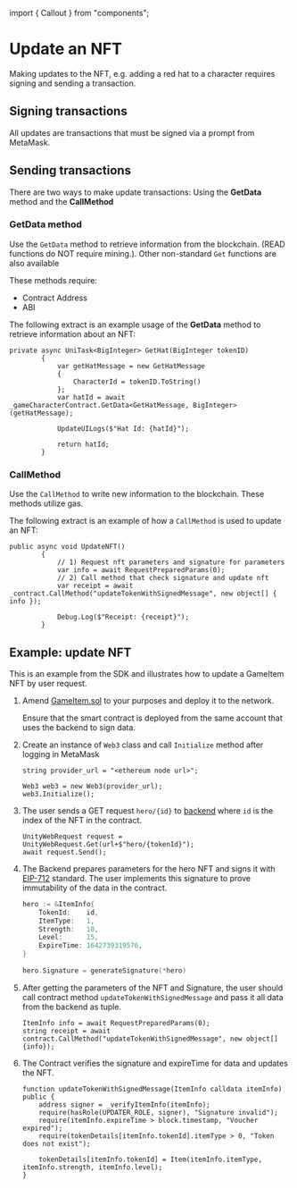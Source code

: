 import { Callout } from "components";

# Update an NFT

Making updates to the NFT, e.g. adding a red hat to a character requires signing and sending a transaction.

## Signing transactions
All updates are transactions that must be signed via a prompt from MetaMask.

## Sending transactions

There are two ways to make update transactions:
Using the **GetData** method and the **CallMethod**

### GetData method

Use the `GetData` method to retrieve information from the blockchain. (READ functions do NOT require mining.). Other non-standard `Get` functions are also available

These methods require:

  * Contract Address
  * ABI

The following extract is an example usage of the **GetData** method to retrieve information about an NFT:

```
private async UniTask<BigInteger> GetHat(BigInteger tokenID)
		{
			var getHatMessage = new GetHatMessage
			{
				CharacterId = tokenID.ToString()
			};
			var hatId = await _gameCharacterContract.GetData<GetHatMessage, BigInteger>(getHatMessage);

			UpdateUILogs($"Hat Id: {hatId}");

			return hatId;
		}
```


### CallMethod

Use the `CallMethod` to write new information to the blockchain. These methods utilize gas. 

The following extract is an example of how a `CallMethod` is used to update an NFT: 

```
public async void UpdateNFT()
		{
			// 1) Request nft parameters and signature for parameters
			var info = await RequestPreparedParams(0);
			// 2) Call method that check signature and update nft
			var receipt = await _contract.CallMethod("updateTokenWithSignedMessage", new object[] { info });

			Debug.Log($"Receipt: {receipt}");
		}
```

## Example: update NFT

This is an example from the SDK and illustrates how to update a GameItem NFT by user request.

1. Amend [GameItem.sol](https://github.com/mirage-xyz/mirage-smart-contract-example/blob/master/composable-nft/contracts/GameItem.sol) to your purposes and deploy it to the network.

    <Callout>
    Ensure that the smart contract is deployed from the same account that uses the backend to sign data.
    </Callout>

2. Create an instance of `Web3` class and call `Initialize` method after logging in MetaMask

    ```
    string provider_url = "<ethereum node url>";
            
    Web3 web3 = new Web3(provider_url);
    web3.Initialize();
    ```

3. The user sends a GET request `hero/{id}` to [backend](https://github.com/mirage-xyz/mirage-go-sdk) where `id` is the index of the NFT in the contract.

    ```
    UnityWebRequest request = UnityWebRequest.Get(url+$"hero/{tokenId}");
    await request.Send();
    ```

4. The Backend prepares parameters for the hero NFT and signs it with [EIP-712](https://eips.ethereum.org/EIPS/eip-712) standard. The user implements this signature to prove immutability of the data in the contract.

    ```go
    hero := &ItemInfo{
        TokenId:    id,
        ItemType:   1,
        Strength:   10,
        Level:      15,
        ExpireTime: 1642739319576,
    }
        
    hero.Signature = generateSignature(*hero)
    ```

4. After getting the parameters of the NFT and Signature, the user should call contract method `updateTokenWithSignedMessage` and pass it all data from the backend as tuple.

    ```
    ItemInfo info = await RequestPreparedParams(0);
    string receipt = await contract.CallMethod("updateTokenWithSignedMessage", new object[] {info});
    ```

5. The Contract verifies the signature and expireTime for data and updates the NFT.

    ```solidity
    function updateTokenWithSignedMessage(ItemInfo calldata itemInfo) public {
        address signer = _verifyItemInfo(itemInfo);
        require(hasRole(UPDATER_ROLE, signer), "Signature invalid");
        require(itemInfo.expireTime > block.timestamp, "Voucher expired");
        require(tokenDetails[itemInfo.tokenId].itemType > 0, "Token does not exist");

        tokenDetails[itemInfo.tokenId] = Item(itemInfo.itemType, itemInfo.strength, itemInfo.level);
    }
    ```